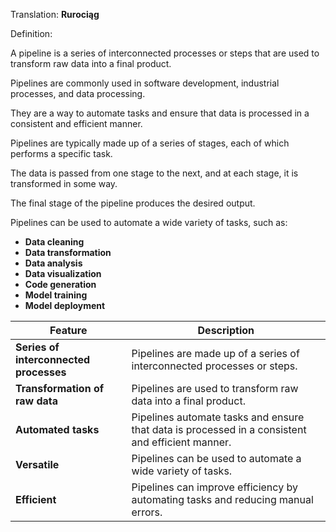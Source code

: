 Translation: **Rurociąg**

Definition:

A pipeline is a series of interconnected processes or steps that are used to transform raw data into a final product.

Pipelines are commonly used in software development, industrial processes, and data processing.

They are a way to automate tasks and ensure that data is processed in a consistent and efficient manner.

Pipelines are typically made up of a series of stages, each of which performs a specific task.

The data is passed from one stage to the next, and at each stage, it is transformed in some way.

The final stage of the pipeline produces the desired output.

Pipelines can be used to automate a wide variety of tasks, such as:

- **Data cleaning**
- **Data transformation**
- **Data analysis**
- **Data visualization**
- **Code generation**
- **Model training**
- **Model deployment**

|Feature|Description|
|---|---|
|**Series of interconnected processes**|Pipelines are made up of a series of interconnected processes or steps.|
|**Transformation of raw data**|Pipelines are used to transform raw data into a final product.|
|**Automated tasks**|Pipelines automate tasks and ensure that data is processed in a consistent and efficient manner.|
|**Versatile**|Pipelines can be used to automate a wide variety of tasks.|
|**Efficient**|Pipelines can improve efficiency by automating tasks and reducing manual errors.|
